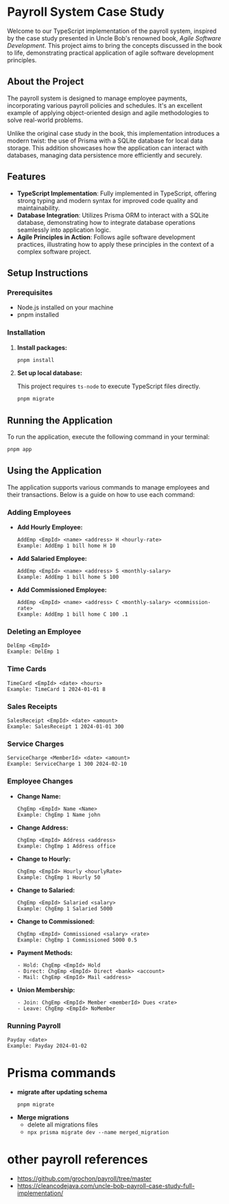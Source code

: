 # Payroll System Case Study

Welcome to our TypeScript implementation of the payroll system, inspired by the case study presented in Uncle Bob's renowned book, *Agile Software Development*. This project aims to bring the concepts discussed in the book to life, demonstrating practical application of agile software development principles.

## About the Project

The payroll system is designed to manage employee payments, incorporating various payroll policies and schedules. It's an excellent example of applying object-oriented design and agile methodologies to solve real-world problems.

Unlike the original case study in the book, this implementation introduces a modern twist: the use of Prisma with a SQLite database for local data storage. This addition showcases how the application can interact with databases, managing data persistence more efficiently and securely.

## Features

- **TypeScript Implementation**: Fully implemented in TypeScript, offering strong typing and modern syntax for improved code quality and maintainability.
- **Database Integration**: Utilizes Prisma ORM to interact with a SQLite database, demonstrating how to integrate database operations seamlessly into application logic.
- **Agile Principles in Action**: Follows agile software development practices, illustrating how to apply these principles in the context of a complex software project.

## Setup Instructions

### Prerequisites

- Node.js installed on your machine
- pnpm installed

### Installation

1. **Install packages:**

   ```bash
   pnpm install
   ```

2. **Set up local database:**

   This project requires `ts-node` to execute TypeScript files directly.

   ```bash
   pnpm migrate
   ```

## Running the Application

To run the application, execute the following command in your terminal:

```bash
pnpm app
```

## Using the Application

The application supports various commands to manage employees and their transactions. Below is a guide on how to use each command:

### Adding Employees

- **Add Hourly Employee:**
  ```
  AddEmp <EmpId> <name> <address> H <hourly-rate>
  Example: AddEmp 1 bill home H 10
  ```

- **Add Salaried Employee:**
  ```
  AddEmp <EmpId> <name> <address> S <monthly-salary>
  Example: AddEmp 1 bill home S 100
  ```

- **Add Commissioned Employee:**
  ```
  AddEmp <EmpId> <name> <address> C <monthly-salary> <commission-rate>
  Example: AddEmp 1 bill home C 100 .1
  ```

### Deleting an Employee

```
DelEmp <EmpId>
Example: DelEmp 1
```

### Time Cards

```
TimeCard <EmpId> <date> <hours>
Example: TimeCard 1 2024-01-01 8
```

### Sales Receipts

```
SalesReceipt <EmpId> <date> <amount>
Example: SalesReceipt 1 2024-01-01 300
```

### Service Charges

```
ServiceCharge <MemberId> <date> <amount> 
Example: ServiceCharge 1 300 2024-02-10
```

### Employee Changes

- **Change Name:**
  ```
  ChgEmp <EmpId> Name <Name>
  Example: ChgEmp 1 Name john
  ```

- **Change Address:**
  ```
  ChgEmp <EmpId> Address <address>
  Example: ChgEmp 1 Address office
  ```

- **Change to Hourly:**
  ```
  ChgEmp <EmpId> Hourly <hourlyRate>
  Example: ChgEmp 1 Hourly 50
  ```

- **Change to Salaried:**
  ```
  ChgEmp <EmpId> Salaried <salary>
  Example: ChgEmp 1 Salaried 5000
  ```

- **Change to Commissioned:**
  ```
  ChgEmp <EmpId> Commissioned <salary> <rate>
  Example: ChgEmp 1 Commissioned 5000 0.5
  ```

- **Payment Methods:**
  ```
  - Hold: ChgEmp <EmpId> Hold
  - Direct: ChgEmp <EmpId> Direct <bank> <account>
  - Mail: ChgEmp <EmpId> Mail <address>
  ```

- **Union Membership:**
  ```
  - Join: ChgEmp <EmpId> Member <memberId> Dues <rate>
  - Leave: ChgEmp <EmpId> NoMember
  ```

### Running Payroll

```
Payday <date>
Example: Payday 2024-01-02
```

# Prisma commands

- **migrate after updating schema**
  ```
  pnpm migrate
  ```
- **Merge migrations**
  - delete all migrations files
  - `npx prisma migrate dev --name merged_migration`

# other payroll references

- https://github.com/grochon/payroll/tree/master
- https://cleancodejava.com/uncle-bob-payroll-case-study-full-implementation/
